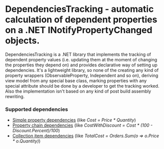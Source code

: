 # DependenciesTracking - automatic calculation of dependent properties on a .NET INotifyPropertyChanged objects.
DependenciesTracking is a .NET library that implements the tracking of dependent property values (i.e. updating them at the moment of changing the properties they depend on) and provides declarative way of setting up dependencies. It's a lightweight library, so none of the creating any kind of property wrappers (ObservableProperty<TProperty>, Independent<TProperty> and so on), deriving view model from any special base class, marking properties with any special attribute should be done by a developer to get the tracking worked. Also the implementation isn't based on any kind of post build assembly rewriting.
### Supported dependencies
* [Simple property dependencies](https://github.com/ademchenko/DependenciesTracker/wiki#simple-property-dependencies) (like _Cost = Price * Quantity_)
* [Property chain dependencies](https://github.com/ademchenko/DependenciesTracker/wiki#property-chain-dependencies) (like _CostWithDiscount = Cost * (100 - Discount.Percent)/100_)
* [Collection item dependencies](https://github.com/ademchenko/DependenciesTracker/wiki#collection-item-dependencies) (like _TotalCost = Orders.Sum(o => o.Price * o.Quantity)_)
